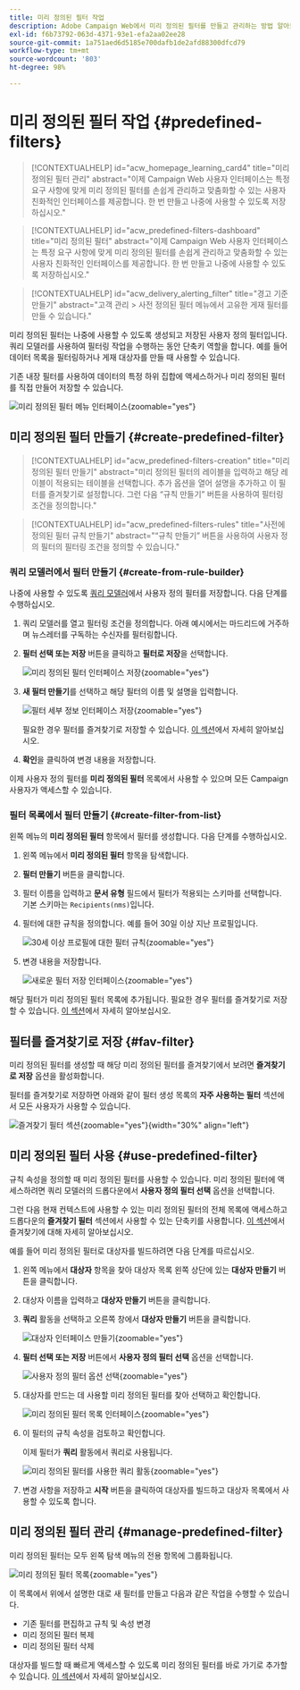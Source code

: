 ```yaml
---
title: 미리 정의된 필터 작업
description: Adobe Campaign Web에서 미리 정의된 필터를 만들고 관리하는 방법 알아보기
exl-id: f6b73792-063d-4371-93e1-efa2aa02ee28
source-git-commit: 1a751aed6d5185e700dafb1de2afd88300dfcd79
workflow-type: tm+mt
source-wordcount: '803'
ht-degree: 98%

---
```


# 미리 정의된 필터 작업 {#predefined-filters}

>[!CONTEXTUALHELP]
>id="acw_homepage_learning_card4"
>title="미리 정의된 필터 관리"
>abstract="이제 Campaign Web 사용자 인터페이스는 특정 요구 사항에 맞게 미리 정의된 필터를 손쉽게 관리하고 맞춤화할 수 있는 사용자 친화적인 인터페이스를 제공합니다. 한 번 만들고 나중에 사용할 수 있도록 저장하십시오."

>[!CONTEXTUALHELP]
>id="acw_predefined-filters-dashboard"
>title="미리 정의된 필터"
>abstract="이제 Campaign Web 사용자 인터페이스는 특정 요구 사항에 맞게 미리 정의된 필터를 손쉽게 관리하고 맞춤화할 수 있는 사용자 친화적인 인터페이스를 제공합니다. 한 번 만들고 나중에 사용할 수 있도록 저장하십시오."

>[!CONTEXTUALHELP]
>id="acw_delivery_alerting_filter"
>title="경고 기준 만들기"
>abstract="고객 관리 > 사전 정의된 필터 메뉴에서 고유한 게재 필터를 만들 수 있습니다."

미리 정의된 필터는 나중에 사용할 수 있도록 생성되고 저장된 사용자 정의 필터입니다. 쿼리 모델러를 사용하여 필터링 작업을 수행하는 동안 단축키 역할을 합니다. 예를 들어 데이터 목록을 필터링하거나 게재 대상자를 만들 때 사용할 수 있습니다.

기존 내장 필터를 사용하여 데이터의 특정 하위 집합에 액세스하거나 미리 정의된 필터를 직접 만들어 저장할 수 있습니다.

![미리 정의된 필터 메뉴 인터페이스](assets/predefined-filters-menu.png){zoomable="yes"}

## 미리 정의된 필터 만들기 {#create-predefined-filter}

>[!CONTEXTUALHELP]
>id="acw_predefined-filters-creation"
>title="미리 정의된 필터 만들기"
>abstract="미리 정의된 필터의 레이블을 입력하고 해당 레이블이 적용되는 테이블을 선택합니다. 추가 옵션을 열어 설명을 추가하고 이 필터를 즐겨찾기로 설정합니다. 그런 다음 “규칙 만들기” 버튼을 사용하여 필터링 조건을 정의합니다."

>[!CONTEXTUALHELP]
>id="acw_predefined-filters-rules"
>title="사전에 정의된 필터 규칙 만들기"
>abstract="“규칙 만들기” 버튼을 사용하여 사용자 정의 필터의 필터링 조건을 정의할 수 있습니다."

### 쿼리 모델러에서 필터 만들기 {#create-from-rule-builder}

나중에 사용할 수 있도록 [쿼리 모델러](../query/query-modeler-overview.md)에서 사용자 정의 필터를 저장합니다. 다음 단계를 수행하십시오.

1. 쿼리 모델러를 열고 필터링 조건을 정의합니다. 아래 예시에서는 마드리드에 거주하며 뉴스레터를 구독하는 수신자를 필터링합니다.
1. **필터 선택 또는 저장** 버튼을 클릭하고 **필터로 저장**&#x200B;을 선택합니다.

   ![미리 정의된 필터 인터페이스 저장](assets/predefined-filters-save.png){zoomable="yes"}

1. **새 필터 만들기**&#x200B;를 선택하고 해당 필터의 이름 및 설명을 입력합니다.

   ![필터 세부 정보 인터페이스 저장](assets/predefined-filters-save-filter.png){zoomable="yes"}

   필요한 경우 필터를 즐겨찾기로 저장할 수 있습니다. [이 섹션](#fav-filter)에서 자세히 알아보십시오.

1. **확인**&#x200B;을 클릭하여 변경 내용을 저장합니다.

이제 사용자 정의 필터를 **미리 정의된 필터** 목록에서 사용할 수 있으며 모든 Campaign 사용자가 액세스할 수 있습니다.

### 필터 목록에서 필터 만들기 {#create-filter-from-list}

왼쪽 메뉴의 **미리 정의된 필터** 항목에서 필터를 생성합니다. 다음 단계를 수행하십시오.

1. 왼쪽 메뉴에서 **미리 정의된 필터** 항목을 탐색합니다.
1. **필터 만들기** 버튼을 클릭합니다.
1. 필터 이름을 입력하고 **문서 유형** 필드에서 필터가 적용되는 스키마를 선택합니다. 기본 스키마는 `Recipients(nms)`입니다.

1. 필터에 대한 규칙을 정의합니다. 예를 들어 30일 이상 지난 프로필입니다.

   ![30세 이상 프로필에 대한 필터 규칙](assets/filter-30+.png){zoomable="yes"}

1. 변경 내용을 저장합니다.

   ![새로운 필터 저장 인터페이스](assets/new-filter.png){zoomable="yes"}

해당 필터가 미리 정의된 필터 목록에 추가됩니다. 필요한 경우 필터를 즐겨찾기로 저장할 수 있습니다. [이 섹션](#fav-filter)에서 자세히 알아보십시오.

## 필터를 즐겨찾기로 저장 {#fav-filter}

미리 정의된 필터를 생성할 때 해당 미리 정의된 필터를 즐겨찾기에서 보려면 **즐겨찾기로 저장** 옵션을 활성화합니다.

필터를 즐겨찾기로 저장하면 아래와 같이 필터 생성 목록의 **자주 사용하는 필터** 섹션에서 모든 사용자가 사용할 수 있습니다.

![즐겨찾기 필터 섹션](assets/predefined-filters-favorite.png){zoomable="yes"}{width="30%" align="left"}

## 미리 정의된 필터 사용 {#use-predefined-filter}

규칙 속성을 정의할 때 미리 정의된 필터를 사용할 수 있습니다. 미리 정의된 필터에 액세스하려면 쿼리 모델러의 드롭다운에서 **사용자 정의 필터 선택** 옵션을 선택합니다.

그런 다음 현재 컨텍스트에 사용할 수 있는 미리 정의된 필터의 전체 목록에 액세스하고 드롭다운의 **즐겨찾기 필터** 섹션에서 사용할 수 있는 단축키를 사용합니다. [이 섹션](#fav-filter)에서 즐겨찾기에 대해 자세히 알아보십시오.

예를 들어 미리 정의된 필터로 대상자를 빌드하려면 다음 단계를 따르십시오.

1. 왼쪽 메뉴에서 **대상자** 항목을 찾아 대상자 목록 왼쪽 상단에 있는 **대상자 만들기** 버튼을 클릭합니다.
1. 대상자 이름을 입력하고 **대상자 만들기** 버튼을 클릭합니다.
1. **쿼리** 활동을 선택하고 오른쪽 창에서 **대상자 만들기** 버튼을 클릭합니다.

   ![대상자 인터페이스 만들기](assets/build-audience-from-filter.png){zoomable="yes"}

1. **필터 선택 또는 저장** 버튼에서 **사용자 정의 필터 선택** 옵션을 선택합니다.

   ![사용자 정의 필터 옵션 선택](assets/build-audience-select-custom-filter.png){zoomable="yes"}

1. 대상자를 만드는 데 사용할 미리 정의된 필터를 찾아 선택하고 확인합니다.

   ![미리 정의된 필터 목록 인터페이스](assets/build-audience-filter-list.png){zoomable="yes"}

1. 이 필터의 규칙 속성을 검토하고 확인합니다.

   이제 필터가 **쿼리** 활동에서 쿼리로 사용됩니다.

   ![미리 정의된 필터를 사용한 쿼리 활동](assets/build-audience-confirm.png){zoomable="yes"}

1. 변경 사항을 저장하고 **시작** 버튼을 클릭하여 대상자를 빌드하고 대상자 목록에서 사용할 수 있도록 합니다.

## 미리 정의된 필터 관리 {#manage-predefined-filter}

미리 정의된 필터는 모두 왼쪽 탐색 메뉴의 전용 항목에 그룹화됩니다.

![미리 정의된 필터 목록](assets/list-of-filters.png){zoomable="yes"}

이 목록에서 위에서 설명한 대로 새 필터를 만들고 다음과 같은 작업을 수행할 수 있습니다.

* 기존 필터를 편집하고 규칙 및 속성 변경
* 미리 정의된 필터 복제
* 미리 정의된 필터 삭제

대상자를 빌드할 때 빠르게 액세스할 수 있도록 미리 정의된 필터를 바로 가기로 추가할 수 있습니다. [이 섹션](#fav-filter)에서 자세히 알아보십시오.

<!--
## Built-in predefined filters {#ootb-predefined-filter}

Campaign comes with a set of predefined filters, built from the client console. These filters can be used to define your audiences, and rules. They must not be modified.
-->